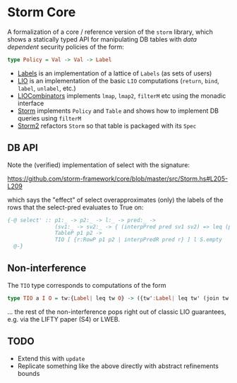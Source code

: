 # Storm Core

A formalization of a core / reference version of the `storm` library, which shows a statically
typed API for manipulating DB tables with *data dependent* security policies of the form:

```haskell
type Policy = Val -> Val -> Label
```

* [Labels](src/Labels.hs) is an implementation of a lattice of `Labels` (as sets of users)
* [LIO](src/LIO.hs) is an implementation of the basic `LIO` computations (`return`, `bind`, `label`, `unlabel`, etc.)
* [LIOCombinators](src/LIOCombinators.hs) implements `lmap`, `lmap2`, `filterM` etc using the monadic interface
* [Storm](src/Storm.hs) implements `Policy` and `Table` and shows how to implement DB queries using `filterM`
* [Storm2](src/Storm2.hs) refactors `Storm` so that table is packaged with its `Spec` 

## DB API

Note the (verified) implementation of select with the signature:

https://github.com/storm-framework/core/blob/master/src/Storm.hs#L205-L209

which says the "effect" of select  overapproximates (only) the labels of the rows that the select-pred evaluates to True on:

```haskell
{-@ select' :: p1:_ -> p2:_ -> l:_ -> pred:_ -> 
               (sv1:_ -> sv2:_ -> { (interpPred pred sv1 sv2) => leq (predLabel pred p1 p2 sv1 sv2) l }) ->
               TableP p1 p2 -> 
               TIO [ {r:RowP p1 p2 | interpPredR pred r} ] l S.empty 
  @-}
```

## Non-interference

The `TIO` type corresponds to computations of the form

```haskell
type TIO a I O = tw:{Label| leq tw O} -> ({tw':Label| leq tw' (join tw I)}, a)
```

... the rest of the non-interference pops right out of classic LIO guarantees, 
e.g. via the LIFTY paper (S4) or LWEB.

## TODO

- Extend this with `update` 
- Replicate something like the above directly with abstract refinements bounds
